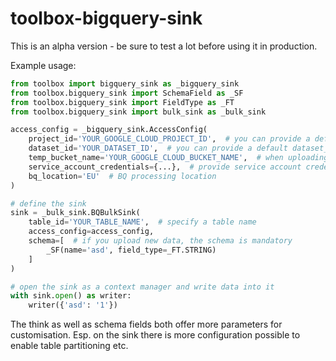 # toolbox-bigquery-sink

This is an alpha version - be sure to test a lot before using it in production.

Example usage:


```python
from toolbox import bigquery_sink as _bigquery_sink
from toolbox.bigquery_sink import SchemaField as _SF
from toolbox.bigquery_sink import FieldType as _FT
from toolbox.bigquery_sink import bulk_sink as _bulk_sink

access_config = _bigquery_sink.AccessConfig(
    project_id='YOUR_GOOGLE_CLOUD_PROJECT_ID',  # you can provide a default project_id when uploading data
    dataset_id='YOUR_DATASET_ID',  # you can provide a default dataset_id when uploading data
    temp_bucket_name='YOUR_GOOGLE_CLOUD_BUCKET_NAME',  # when uploading bulk data need a temp storage bucket
    service_account_credentials={...},  # provide service account credentials
    bq_location='EU'  # BQ processing location
)

# define the sink
sink = _bulk_sink.BQBulkSink(
    table_id='YOUR_TABLE_NAME',  # specify a table name
    access_config=access_config,  
    schema=[  # if you upload new data, the schema is mandatory 
        _SF(name='asd', field_type=_FT.STRING)
    ]
)

# open the sink as a context manager and write data into it
with sink.open() as writer:
    writer({'asd': '1'})
```

The think as well as schema fields both offer more parameters for customisation. Esp. on the sink there is more configuration possible to enable table partitioning etc.